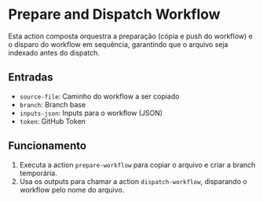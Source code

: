 # Prepare and Dispatch Workflow

Esta action composta orquestra a preparação (cópia e push do workflow) e o disparo do workflow em sequência, garantindo que o arquivo seja indexado antes do dispatch.

## Entradas
- `source-file`: Caminho do workflow a ser copiado
- `branch`: Branch base
- `inputs-json`: Inputs para o workflow (JSON)
- `token`: GitHub Token

## Funcionamento
1. Executa a action `prepare-workflow` para copiar o arquivo e criar a branch temporária.
2. Usa os outputs para chamar a action `dispatch-workflow`, disparando o workflow pelo nome do arquivo.

